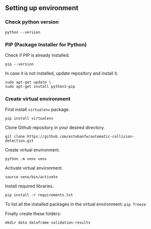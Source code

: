 ## Setting up environment

### Check python version

~~~
python --version
~~~

### PIP (Package Installer for Python)

Check if PIP is already installed.
~~~
pip --version
~~~ 

In case it is not installed, update repository and install it.
~~~
sudo apt-get update \
sudo apt-get install python3-pip
~~~

### Create virtual environment

First install `virtualenv` package.
~~~
pip install virtualenv
~~~

Clone Github repository in your desired directory.
~~~
git clone https://github.com/estebanfw/automatic-collision-detection.git
~~~

Create virtual environment.
~~~
python -m venv venv
~~~
Activate virtual environment.
~~~
source venv/bin/activate
~~~
Install required libraries.
~~~
pip install -r requirements.txt
~~~
To list all the installed packages in the virtual environment: `pip freeze`

Finally create these folders:
~~~
mkdir data dataframe validation-results
~~~
